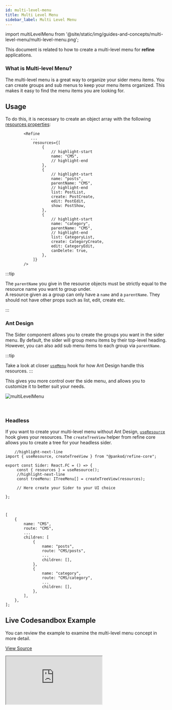 ```yaml
---
id: multi-level-menu
title: Multi Level Menu
sidebar_label: Multi Level Menu
---
```


import multiLevelMenu from '@site/static/img/guides-and-concepts/multi-level-menu/multi-level-menu.png';


This document is related to how to create a multi-level menu for **refine** applications. 

### What is Multi-level Menu?

The multi-level menu is a great way to organize your sider menu items. You can create groups and sub menus to keep your menu items organized. This makes it easy to find the menu items you are looking for.
## Usage

To do this, it is necessary to create an object array with the following [resources properties](/core/interfaces.md#resourceitemprops):

```tsx title="src/App.tsx"
        <Refine
           ...
            resources={[
                {
                    // highlight-start
                    name: "CMS",
                    // highlight-end
                },
                {
                    // highlight-start
                    name: "posts",
                    parentName: "CMS",
                    // highlight-end
                    list: PostList,
                    create: PostCreate,
                    edit: PostEdit,
                    show: PostShow,
                },
                {
                    // highlight-start
                    name: "category",
                    parentName: "CMS",
                    // highlight-end
                    list: CategoryList,
                    create: CategoryCreate,
                    edit: CategoryEdit,
                    canDelete: true,
                },
            ]}
        />
```

:::tip

The `parentName` you give in the resource objects must be strictly equal to the resource name you want to group under.<br />
A resource given as a group can only have a `name` and a  `parentName`. They should not have other props such as list, edit, create etc.


:::
### Ant Design

The Sider component allows you to create the groups you want in the sider menu. By default, the sider will group menu items by their top-level heading. However, you can also add sub menu items to each group via `parentName`.

:::tip

Take a look at closer [`useMenu`](/docs/ui-frameworks/antd/hooks/resource/useMenu) hook for how Ant Design handle this resources.
:::

This gives you more control over the side menu, and allows you to customize it to better suit your needs. 

<div class="img-container">
    <div class="window">
        <div class="control red"></div>
        <div class="control orange"></div>
        <div class="control green"></div>
    </div>
    <img src={multiLevelMenu} alt="multiLevelMenu" />
</div>
<br />

<br/>

### Headless 

If you want to create your multi-level menu without Ant Design, [`useResource`](/core/hooks/resource/useResource.md) hook gives your resources. The `createTreeView` helper from refine core allows you to create a tree for your headless sider.

```tsx title="src/components/layout/sider/index.tsx"
    //highlight-next-line
import { useResource, createTreeView } from "@pankod/refine-core";

export const Sider: React.FC = () => {
     const { resources } = useResource();
     //highlight-next-line
     const treeMenu: ITreeMenu[] = createTreeView(resources);

     // Here create your Sider to your UI choice

};
        
```

```tsx title="example output"

[
    {
        name: "CMS",
        route: "CMS",
        ...
        children: [
            {
                name: "posts",
                route: "CMS/posts",
                ...
                children: [],
            },
            {
                name: "category",
                route: "CMS/category",
                ...
                children: [],
            },
        ],
    },
];
```

## Live Codesandbox Example

You can review the example to examine the multi-level menu concept in more detail.

[View Source](https://github.com/pankod/refine/tree/master/examples/multi-level-menu)

<iframe src="https://codesandbox.io/embed/refine-multi-level-menu-example-ur4kq0?autoresize=1&fontsize=14&theme=dark&view=preview"
    style={{width: "100%", height:"80vh", border: "0px", borderRadius: "8px", overflow:"hidden"}}
    title="refine-multi-level-menu-example"
    allow="accelerometer; ambient-light-sensor; camera; encrypted-media; geolocation; gyroscope; hid; microphone; midi; payment; usb; vr; xr-spatial-tracking"
    sandbox="allow-forms allow-modals allow-popups allow-presentation allow-same-origin allow-scripts"
></iframe>